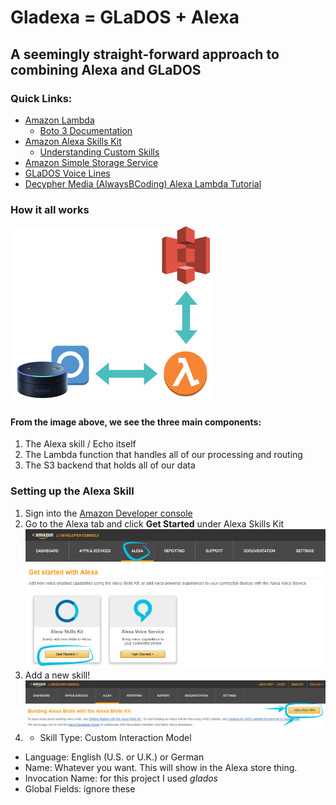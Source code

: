 # Gladexa = GLaDOS + Alexa

## A seemingly straight-forward approach to combining Alexa and GLaDOS

### Quick Links:
- [Amazon Lambda](http://docs.aws.amazon.com/lambda/latest/dg/welcome.html)
  - [Boto 3 Documentation](https://boto3.readthedocs.io/en/latest/)
- [Amazon Alexa Skills Kit](https://developer.amazon.com/public/solutions/alexa/alexa-skills-kit/getting-started-guide)
  - [Understanding Custom Skills](https://developer.amazon.com/public/solutions/alexa/alexa-skills-kit/overviews/understanding-custom-skills)
- [Amazon Simple Storage Service](https://aws.amazon.com/documentation/s3/)
- [GLaDOS Voice Lines](https://theportalwiki.com/wiki/GLaDOS_voice_lines)
- [Decypher Media (AlwaysBCoding) Alexa Lambda Tutorial](https://www.youtube.com/watch?v=zt9WdE5kR6g&t=697s)

### How it all works
![Main Diagram](https://github.com/jack-toast/gladexa/blob/master/images/overview%20diagram.png?raw=true)

#### From the image above, we see the three main components:
1. The Alexa skill / Echo itself
2. The Lambda function that handles all of our processing and routing
3. The S3 backend that holds all of our data

### Setting up the Alexa Skill
1. Sign into the [Amazon Developer console](https://developer.amazon.com/)
2. Go to the Alexa tab and click **Get Started** under Alexa Skills Kit
![Circled for ya](https://github.com/jack-toast/gladexa/blob/master/images/ASK%20get%20started.png?raw=true)
3. Add a new skill! ![Clickety Clack](https://github.com/jack-toast/gladexa/blob/master/images/addnewskill%20copy.PNG?raw=true)
4. - Skill Type: Custom Interaction Model
  - Language: English (U.S. or U.K.) or German
  - Name: Whatever you want. This will show in the Alexa store thing.
  - Invocation Name: for this project I used *glados*
  - Global Fields: ignore these
